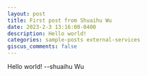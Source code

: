 ```yaml
---
layout: post
title: First post from Shuaihu Wu
date: 2023-2-3 13:16:00-0400
description: Hello world!
categories: sample-posts external-services
giscus_comments: false
---
```

Hello world! --shuaihu Wu
